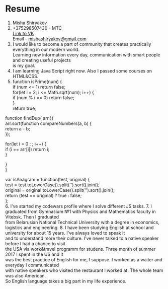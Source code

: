# Resume

1. Misha Shiryakov
2. +375298507430 - МТС  
[Link to VK](https://vk.com/mishaptfb)  
Email - mishashiryakov@gmail.com
3. I would like to become a part of community that creates practically everything in our modern world.  
 Learning new information every day, communication with smart people and creating useful projects  
 is my goal.
4. I am learning Java Script right now. Also I passed some courses on HTML&CSS.
5.  function isPrime(num) {  
    if (num <= 1) return false;  
  for(let i = 2; i <= Math.sqrt(num); i++) {  
      if (num % i == 0) return false;  
      }  
   return true;

   function findDup( arr ){  
arr.sort(function compareNumbers(a, b) {  
  return a - b;  
});  

for(let i = 0 ; ; i++) {  
  if (i == arr[i]) return i;  
}  
  
}  
}

var isAnagram = function(test, original) {  
test = test.toLowerCase().split('').sort().join();  
original = original.toLowerCase().split('').sort().join();  
return (test == original) ? true : false;  
};  
6. I've started my codewars profile where I solve different JS tasks.
7. I graduated from Gymnasium №1 with Physics and Mathematics faculty in Vitebsk. Then I graduated  
from Belarusian National Technical University with a degree in economics, logistics and engineering.
8.  I have been studying English at school and university for about 15 years. I've always loved to speak it  
and to understand more their culture. I've never talked to a native speaker before I had a chance to visit  
the USA via work&travel programm for studens. Three month of summer 2017 I spent in the US and it  
was the best practice of English for me, I suppose. I worked as a waiter and everyday I communicated  
with native speakers who visited the restaurant I worked at. The whole team was also American.  
So English language takes a big part in my life experience.
